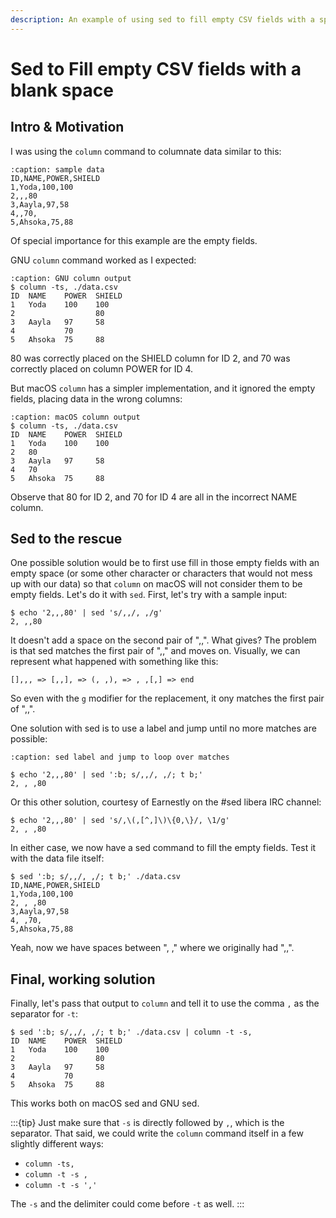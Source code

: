 ```yaml
---
description: An example of using sed to fill empty CSV fields with a space so it can be properly consumed by other tools, like the column command.
---
```


# Sed to Fill empty CSV fields with a blank space

## Intro & Motivation

I was using the `column` command to columnate data similar to this:

```{code} text
:caption: sample data
ID,NAME,POWER,SHIELD
1,Yoda,100,100
2,,,80
3,Aayla,97,58
4,,70,
5,Ahsoka,75,88
```

Of special importance for this example are the empty fields.

GNU `column` command worked as I expected:

```{code} text
:caption: GNU column output
$ column -ts, ./data.csv 
ID  NAME    POWER  SHIELD
1   Yoda    100    100
2                  80
3   Aayla   97     58
4           70
5   Ahsoka  75     88
```

80 was correctly placed on the SHIELD column for ID 2, and 70 was correctly placed on column POWER for ID 4.

But macOS `column` has a simpler implementation, and it ignored the empty fields, placing data in the wrong columns:

```{code} text
:caption: macOS column output
$ column -ts, ./data.csv 
ID  NAME    POWER  SHIELD
1   Yoda    100    100
2   80
3   Aayla   97     58
4   70
5   Ahsoka  75     88
```

Observe that 80 for ID 2, and 70 for ID 4 are all in the incorrect NAME column.

## Sed to the rescue

One possible solution would be to first use fill in those empty fields with an empty space (or some other character or characters that would not mess up with our data) so that `column` on macOS will not consider them to be empty fields.
Let's do it with `sed`.
First, let's try with a sample input:

```{code} text
$ echo '2,,,80' | sed 's/,,/, ,/g'
2, ,,80
```

It doesn't add a space on the second pair of ",,".
What gives?
The problem is that sed matches the first pair of ",," and moves on.
Visually, we can represent what happened with something like this:

```{code} text
[],,, => [,,], => (, ,), => , ,[,] => end
```

So even with the `g` modifier for the replacement, it ony matches the first pair of ",,".

One solution with sed is to use a label and jump until no more matches are possible:

```{code} text
:caption: sed label and jump to loop over matches

$ echo '2,,,80' | sed ':b; s/,,/, ,/; t b;'
2, , ,80
```

Or this other solution, courtesy of Earnestly on the #sed libera IRC channel:

```{code} text
$ echo '2,,,80' | sed 's/,\(,[^,]\)\{0,\}/, \1/g'
2, , ,80
```

In either case, we now have a sed command to fill the empty fields.
Test it with the data file itself:

```{code} text
$ sed ':b; s/,,/, ,/; t b;' ./data.csv
ID,NAME,POWER,SHIELD
1,Yoda,100,100
2, , ,80
3,Aayla,97,58
4, ,70,
5,Ahsoka,75,88
```

Yeah, now we have spaces between ", ," where we originally had ",,".

## Final, working solution

Finally, let's pass that output to `column` and tell it to use the comma `,` as the separator for `-t`:

```{code} text
$ sed ':b; s/,,/, ,/; t b;' ./data.csv | column -t -s,
ID  NAME    POWER  SHIELD
1   Yoda    100    100
2                  80
3   Aayla   97     58
4           70
5   Ahsoka  75     88
```

This works both on macOS sed and GNU sed.

:::{tip}
Just make sure that `-s` is directly followed by `,`, which is the separator.
That said, we could write the `column` command itself in a few slightly different ways:

- `column -ts,`
- `column -t -s ,`
- `column -t -s ','`

The `-s` and the delimiter could come before `-t` as well.
:::

